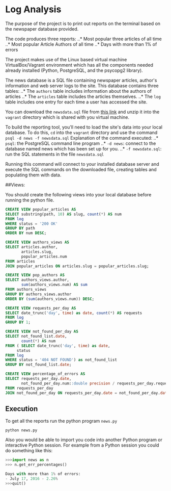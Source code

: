 # Log Analysis

The purpose of the project is to print out reports on the terminal based on the newspaper database provided.

The code produces three reports:
..* Most popular three articles of all time
..* Most popular Article Authors of all time
..* Days with more than 1% of errors

The project makes use of the Linux based virtual machine VirtualBox/Vagrant environment which has all the components needed already installed (Python, PostgreSQL, and the psycopg2 library).

The news database is a SQL file containing newspaper articles, author's information and web server logs to the site.
This database contains three tables:
..* The `authors` table includes information about the authors of articles
..* The `articles` table includes the articles themselves.
..* The `log` table includes one entry for each time a user has accessed the site.

You can download the `newsdata.sql` file from [this link](https://d17h27t6h515a5.cloudfront.net/topher/2016/August/57b5f748_newsdata/newsdata.zip) and unzip it into the `vagrant` directory which is shared with you virtual machine.

To build the reporting tool, you'll need to load the site's data into your local database.
To do this, `cd` into the `vagrant` directory and use the command `psql -d news -f newsdata.sql`
Explanation of the command executed:
..* `psql`: the PostgreSQL command line program
..* `-d news`: connect to the database named news which has been set up for you.
..* `-f newsdate.sql`: run the SQL statements in the file `newsdata.sql`

Running this command will connect to your installed database server and execute the SQL commands on the downloaded file, creating tables and populating them with data.

##Views:

You should create the following views into your local database before running the python file.

```sql
CREATE VIEW popular_articles AS
SELECT substring(path, 10) AS slug, count(*) AS num
FROM log
WHERE status = '200 OK'
GROUP BY path
ORDER BY num DESC;

CREATE VIEW authors_views AS
SELECT articles.author,
       articles.slug,
       popular_articles.num
FROM articles
JOIN popular_articles ON articles.slug = popular_articles.slug;

CREATE VIEW pop_authors AS
SELECT authors_views.author,
       sum(authors_views.num) AS sum
FROM authors_views
GROUP BY authors_views.author
ORDER BY (sum(authors_views.num)) DESC;

CREATE VIEW requests_per_day AS
SELECT date_trunc('day', time) as date, count(*) AS requests
FROM log
GROUP BY 1;

CREATE VIEW not_found_per_day AS
SELECT not_found_list.date,
       count(*) AS num
FROM ( SELECT date_trunc('day', time) as date,
     status
FROM log
WHERE status = '404 NOT FOUND') as not_found_list
GROUP BY not_found_list.date;

CREATE VIEW percentage_of_errors AS
SELECT requests_per_day.date,
       not_found_per_day.num::double precision / requests_per_day.requests::double precision * 100::double precision AS error_percentage
FROM requests_per_day
JOIN not_found_per_day ON requests_per_day.date = not_found_per_day.date;
```

## Execution

To get all the reports run the python program `news.py`

`python news.py`

Also you would be able to import you code into another Python program or interactive Python session.
For example from a Python session you could do something like this:

```python
>>>import news as n
>>> n.get_err_percentages()

Days with more than 1% of errors:
- July 17, 2016 - 2.26%
>>>quit()
```
